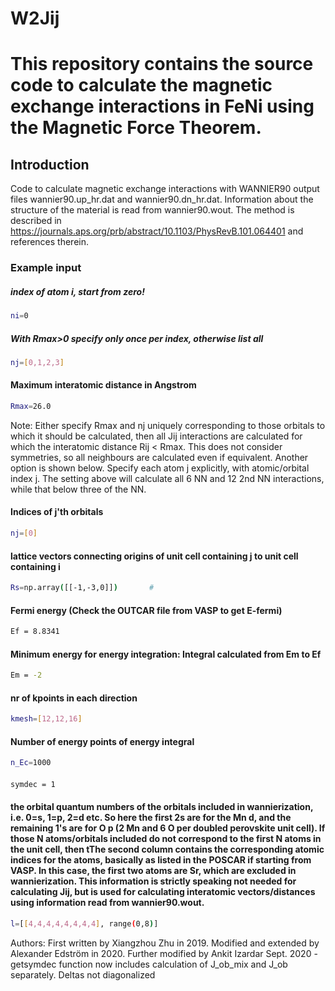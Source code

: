 # W2Jij

# This repository contains the source code to calculate the magnetic exchange interactions in FeNi using the Magnetic Force Theorem. 

## Introduction

Code to calculate magnetic exchange interactions with WANNIER90 output files wannier90.up_hr.dat and wannier90.dn_hr.dat. Information about the structure of the material is read from wannier90.wout. The method is described in https://journals.aps.org/prb/abstract/10.1103/PhysRevB.101.064401 and references therein.

### Example input

##### index of atom i, start from zero!
```bash
ni=0 
```

##### With Rmax>0 specify only once per index, otherwise list all
```bash
nj=[0,1,2,3]      
```

#### Maximum interatomic distance in Angstrom 
```bash
Rmax=26.0            
```

Note: Either specify Rmax and nj uniquely corresponding to those orbitals to which it should be calculated, then all Jij interactions are calculated for which the interatomic distance Rij < Rmax. This does not consider symmetries, so all neighbours are calculated even if equivalent.
Another option is shown below. Specify each atom j explicitly, with atomic/orbital index j. The setting above will calculate all 6 NN and 12 2nd NN interactions, while that below three of the NN.


#### Indices of j'th orbitals
```bash
nj=[0]                
```

#### lattice vectors connecting origins of unit cell containing j to unit cell containing i 
```bash
Rs=np.array([[-1,-3,0]])       #
```
#### Fermi energy (Check the OUTCAR file from VASP to get E-fermi)
```bash
Ef = 8.8341             
```

#### Minimum energy for energy integration: Integral calculated from Em to Ef
```bash
Em = -2                
```

#### nr of kpoints in each direction
```bash
kmesh=[12,12,16]     
```

#### Number of energy points of energy integral
```bash
n_Ec=1000              
```

####
```bash
symdec = 1
```

#### the orbital quantum numbers of the orbitals included in wannierization, i.e. 0=s, 1=p, 2=d etc. So here the first 2s are for the Mn d, and the remaining 1's are for O p (2 Mn and 6 O per doubled perovskite unit cell). If those N atoms/orbitals included do not correspond to the first N atoms in the unit cell, then tThe second column contains the corresponding atomic indices for the atoms, basically as listed in the POSCAR if starting from VASP. In this case, the first two atoms are Sr, which are excluded in wannierization. This information is strictly speaking not needed for calculating Jij, but is used for calculating interatomic vectors/distances using information read from wannier90.wout. 
```bash
l=[[4,4,4,4,4,4,4,4], range(0,8)]       
```


Authors:
First written by Xiangzhou Zhu in 2019. 
Modified and extended by Alexander Edström in 2020.
Further modified by Ankit Izardar Sept. 2020 - getsymdec function now includes calculation 
of J_ob_mix and J_ob separately. Deltas not diagonalized
